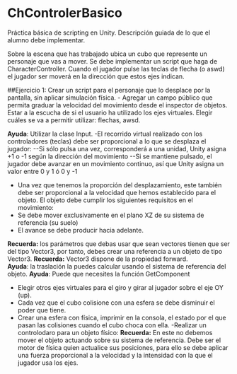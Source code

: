 # ChControlerBasico
Práctica básica de scripting en Unity. Descripción guiada de lo que el alumno debe implementar.

Sobre la escena que has trabajado ubica un cubo que represente un personaje que vas a mover. Se debe implementar un script que haga de CharacterController. Cuando el jugador pulse las teclas de flecha (o aswd) el jugador ser moverá en la dirección que estos ejes indican.

##Ejercicio 1: 
    Crear un script para el personaje que lo desplace por la pantalla, sin aplicar simulación física.
     - Agregar un campo público que permita graduar la velocidad del movimiento desde el inspector de objetos.
        Estar a la escucha de si el usuario ha utilizado los ejes virtuales. Elegir cuáles se va a permitir utilizar: flechas, awsd.

**Ayuda**: Utilizar la clase Input.
-El recorrido virtual realizado con los controladores (teclas) debe ser proporcional a lo que se desplaza el jugador:
 --Si sólo pulsa una vez, corresponderá a una unidad, Unity asigna +1 o -1 según la dirección del movimiento
 --Si se mantiene pulsado, el jugador debe avanzar en un movimiento continuo, así que Unity asigna un valor entre 0 y 1 ó 0 y -1 
 - Una vez que tenemos la proporción del desplazamiento, este también debe ser proporcional a la velocidad que hemos establecido para el objeto. El objeto debe cumplir los siguientes requisitos en el movimiento: 
 - Se debe mover exclusivamente en el plano XZ de su sistema de referencia (su suelo)
  - El avance se debe producir hacia adelante. 

**Recuerda:** los parámetros que debas usar que sean vectores tienen que ser del tipo Vector3, por tanto, debes crear una referencia a un objeto de tipo Vector3. 
**Recuerda:** Vector3 dispone de la propiedad forward.  
**Ayuda**: la traslación la puedes calcular usando el sistema de referencia del objeto. 
**Ayuda**: Puede que necesites la función GetComponent 
- Elegir otros ejes virtuales para el giro y girar al jugador sobre el eje OY (up). 
- Cada vez que el cubo colisione con una esfera se debe disminuir el poder que tiene. 
- Crear una esfera con física, imprimir en la consola, el estado por el que pasan las colisiones cuando el cubo choca con ella. 
-Realizar un controlodaro para un objeto físico: 
**Recuerda:** En este no debemos mover el objeto actuando sobre su sistema de referencia. Debe ser el motor de física quien actualice sus posiciones, para ello se debe aplicar una fuerza proporcional a la velocidad y la intensidad con la que el jugador usa los ejes.
